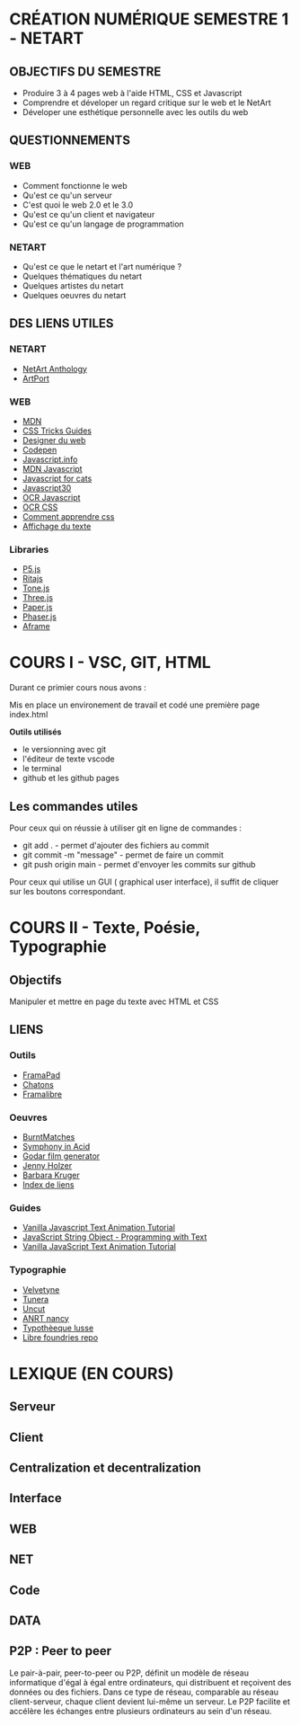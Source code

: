 # CRÉATION NUMÉRIQUE SEMESTRE 1 - NETART
## OBJECTIFS DU SEMESTRE
* Produire 3 à 4 pages web à l'aide HTML, CSS et Javascript
* Comprendre et déveloper un regard critique sur le web et le NetArt
* Déveloper une esthétique personnelle avec les outils du web

## QUESTIONNEMENTS

### WEB
* Comment fonctionne le web
* Qu'est ce qu'un serveur
* C'est quoi le web 2.0 et le 3.0
* Qu'est ce qu'un client et navigateur
* Qu'est ce qu'un langage de programmation
### NETART
* Qu'est ce que le netart et l'art numérique ?
* Quelques thématiques du netart
* Quelques artistes du netart
* Quelques oeuvres du netart

## DES LIENS UTILES

### NETART
* [NetArt Anthology](https://anthology.rhizome.org/)
* [ArtPort](https://whitney.org/artport)

### WEB

* [MDN](https://developer.mozilla.org/fr/)
* [CSS Tricks Guides](https://css-tricks.com/guides/)
* [Designer du web](https://www.youtube.com/c/LeDesignerduWeb/videos)
* [Codepen](https://codepen.io/)
* [Javascript.info](https://javascript.info/)
* [MDN Javascript](https://developer.mozilla.org/fr/docs/Glossary/JavaScript)
* [Javascript for cats](http://jsforcats.com/)
* [Javascript30](https://javascript30.com/)
* [OCR Javascript](https://openclassrooms.com/fr/courses/7697016-creez-des-pages-web-dynamiques-avec-javascript)
* [OCR CSS](https://openclassrooms.com/fr/courses/1603881-apprenez-a-creer-votre-site-web-avec-html5-et-css3)
* [Comment apprendre css](https://la-cascade.io/articles/comment-apprendre-css)
* [Affichage du texte](https://la-cascade.io/articles/controler-affichage-du-texte)

### Libraries
* [P5.js](https://p5js.org/)
* [Ritajs](https://github.com/dhowe/ritajs)
* [Tone.js](https://tonejs.github.io/)
* [Three.js](https://threejs.org/)
* [Paper.js](https://paperjs.org/)
* [Phaser.js](https://phaser.io/)
* [Aframe](https://aframe.io/)

# COURS I - VSC, GIT, HTML

Durant ce primier cours nous avons :

Mis en place un environement de travail et codé une première page index.html

**Outils utilisés**
* le versionning avec git
* l'éditeur de texte vscode
* le terminal
* github et les github pages

## Les commandes utiles

Pour ceux qui on réussie à utiliser git en ligne de commandes :

* git add . - permet d'ajouter des fichiers au commit
* git commit -m "message" - permet de faire un commit
* git push origin main - permet d'envoyer les commits sur github

Pour ceux qui utilise un GUI ( graphical user interface), il suffit de cliquer sur les boutons correspondant.

# COURS II - Texte, Poésie, Typographie
## Objectifs
Manipuler et mettre en page du texte avec HTML et CSS
## LIENS
### Outils
* [FramaPad](https://mypads2.framapad.org/p/netart-uu1igq9bq)
* [Chatons](https://www.chatons.org/)
* [Framalibre](https://framalibre.org/)
### Oeuvres
* [BurntMatches](https://pippinbarr.com/burnt-matches/)
* [Symphony in Acid](https://symphonyinacid.net/)
* [Godar film generator](https://rednoise.org/rita/gallery/TheGodardFilmGenerator/)
* [Jenny Holzer](https://projects.jennyholzer.com/)
* [Barbara Kruger](http://www.barbarakruger.com/art.shtml)
* [Index de liens](https://textarthistory.com/artist-links/)
### Guides
* [Vanilla Javascript Text Animation Tutorial](https://www.youtube.com/watch?v=GUEB9FogoP8)
* [JavaScript String Object - Programming with Text](https://www.youtube.com/watch?v=DcoAjEZYies)
* [Vanilla JavaScript Text Animation Tutorial](https://www.youtube.com/watch?v=XGioNBHrFU4)
### Typographie
* [Velvetyne](https://velvetyne.fr/)
* [Tunera](http://www.tunera.xyz/)
* [Uncut](https://uncut.wtf/)
* [ANRT nancy](https://anrt-nancy.fr/fr/fonts/)
* [Typothèeque lusse](https://typotheque.luuse.fun/)
* [Libre foundries repo](https://gitlab.com/raphaelbastide/libre-foundries)

# LEXIQUE (EN COURS)
## Serveur
## Client
## Centralization et decentralization
## Interface
## WEB
## NET
## Code
## DATA
## P2P : Peer to peer
Le pair-à-pair, peer-to-peer ou P2P, définit un modèle de réseau informatique d'égal à égal entre ordinateurs, qui distribuent et reçoivent des données ou des fichiers. Dans ce type de réseau, comparable au réseau client-serveur, chaque client devient lui-même un serveur. Le P2P facilite et accélère les échanges entre plusieurs ordinateurs au sein d'un réseau.

